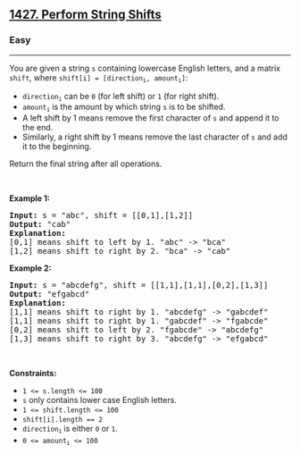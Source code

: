 <h2><a href="https://leetcode.com/problems/perform-string-shifts">1427. Perform String Shifts</a></h2><h3>Easy</h3><hr><p>You are given a string <code>s</code> containing lowercase English letters, and a matrix <code>shift</code>, where <code>shift[i] = [direction<sub>i</sub>, amount<sub>i</sub>]</code>:</p>

<ul>
	<li><code>direction<sub>i</sub></code> can be <code>0</code> (for left shift) or <code>1</code> (for right shift).</li>
	<li><code>amount<sub>i</sub></code> is the amount by which string <code>s</code> is to be shifted.</li>
	<li>A left shift by 1 means remove the first character of <code>s</code> and append it to the end.</li>
	<li>Similarly, a right shift by 1 means remove the last character of <code>s</code> and add it to the beginning.</li>
</ul>

<p>Return the final string after all operations.</p>

<p>&nbsp;</p>
<p><strong class="example">Example 1:</strong></p>

<pre>
<strong>Input:</strong> s = &quot;abc&quot;, shift = [[0,1],[1,2]]
<strong>Output:</strong> &quot;cab&quot;
<strong>Explanation:</strong>&nbsp;
[0,1] means shift to left by 1. &quot;abc&quot; -&gt; &quot;bca&quot;
[1,2] means shift to right by 2. &quot;bca&quot; -&gt; &quot;cab&quot;</pre>

<p><strong class="example">Example 2:</strong></p>

<pre>
<strong>Input:</strong> s = &quot;abcdefg&quot;, shift = [[1,1],[1,1],[0,2],[1,3]]
<strong>Output:</strong> &quot;efgabcd&quot;
<strong>Explanation:</strong>&nbsp; 
[1,1] means shift to right by 1. &quot;abcdefg&quot; -&gt; &quot;gabcdef&quot;
[1,1] means shift to right by 1. &quot;gabcdef&quot; -&gt; &quot;fgabcde&quot;
[0,2] means shift to left by 2. &quot;fgabcde&quot; -&gt; &quot;abcdefg&quot;
[1,3] means shift to right by 3. &quot;abcdefg&quot; -&gt; &quot;efgabcd&quot;</pre>

<p>&nbsp;</p>
<p><strong>Constraints:</strong></p>

<ul>
	<li><code>1 &lt;= s.length &lt;= 100</code></li>
	<li><code>s</code> only contains lower case English letters.</li>
	<li><code>1 &lt;= shift.length &lt;= 100</code></li>
	<li><code>shift[i].length == 2</code></li>
	<li><code>direction<sub>i</sub></code><sub> </sub>is either <code>0</code> or <code>1</code>.</li>
	<li><code>0 &lt;= amount<sub>i</sub> &lt;= 100</code></li>
</ul>
